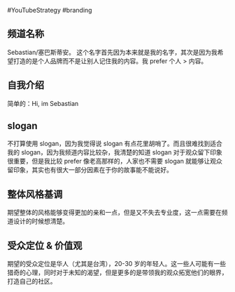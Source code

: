 #YouTubeStrategy #branding
## 频道名称
Sebastian/塞巴斯蒂安。
这个名字首先因为本来就是我的名字，其次是因为我希望打造的是个人品牌而不是让别人记住我的内容。我 prefer 个人 > 内容。
## 自我介绍
简单的：Hi, im Sebastian
## slogan
不打算使用 slogan，因为我觉得说 slogan 有点花里胡哨了。而且很难找到适合我的 slogan，因为我频道内容比较杂，我清楚的知道 slogan 对于观众留下印象很重要，但是我比较 prefer 像老高那样的，人家也不需要 slogan 就能够让观众留印象，其实也有很大一部分因素在于你的故事能不能说好。
## 整体风格基调
期望整体的风格能够变得更加的亲和一点，但是又不失去专业度，这一点需要在频道设计的时候想清楚。
## 受众定位 & 价值观
期望的受众定位是华人（尤其是台湾），20-30 岁的年轻人。这一些人可能有一些猎奇的心理，同时对于未知的渴望，但是更多的是带领我的观众拓宽他们的眼界，打造自己的社区。

